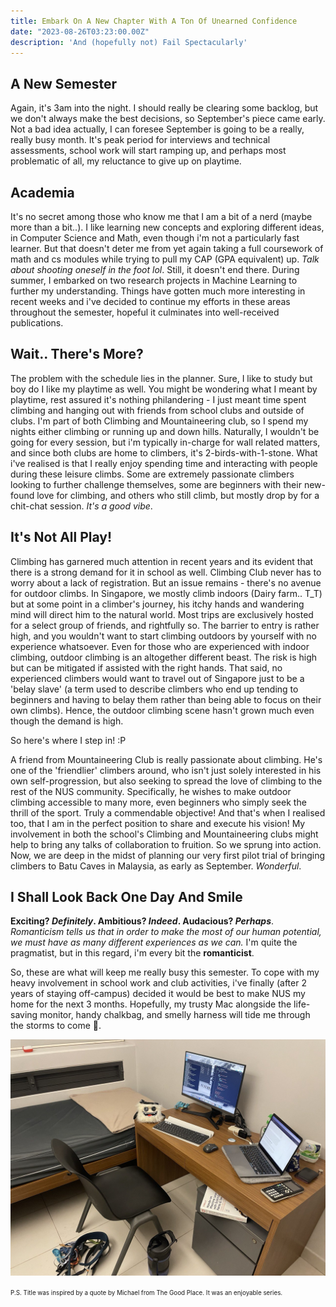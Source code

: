 ```yaml
---
title: Embark On A New Chapter With A Ton Of Unearned Confidence
date: "2023-08-26T03:23:00.00Z"
description: 'And (hopefully not) Fail Spectacularly'
---
```


## A New Semester

Again, it's 3am into the night. I should really be clearing some backlog, but we don't always make the best decisions, so September's piece came early. Not a bad idea actually, I can foresee September is going to be a really, really busy month. It's peak period for interviews and technical assessments, school work will start ramping up, and perhaps most problematic of all, my reluctance to give up on playtime.


## Academia
It's no secret among those who know me that I am a bit of a nerd (maybe more than a bit..). I like learning new concepts and exploring different ideas, in Computer Science and Math, even though i'm not a particularly fast learner. But that doesn't deter me from yet again taking a full coursework of math and cs modules while trying to pull my CAP (GPA equivalent) up. *Talk about shooting oneself in the foot lol*. Still, it doesn't end there. During summer, I embarked on two research projects in Machine Learning to further my understanding. Things have gotten much more interesting in recent weeks and i've decided to continue my efforts in these areas throughout the semester, hopeful it culminates into well-received publications.


## Wait.. There's More?
The problem with the schedule lies in the planner. Sure, I like to study but boy do I like my playtime as well. You might be wondering what I meant by playtime, rest assured it's nothing philandering - I just meant time spent climbing and hanging out with friends from school clubs and outside of clubs. I'm part of both Climbing and Mountaineering club, so I spend my nights either climbing or running up and down hills. Naturally, I wouldn't be going for every session, but i'm typically in-charge for wall related matters, and since both clubs are home to climbers, it's 2-birds-with-1-stone. What i've realised is that I really enjoy spending time and interacting with people during these leisure climbs. Some are extremely passionate climbers looking to further challenge themselves, some are beginners with their new-found love for climbing, and others who still climb, but mostly drop by for a chit-chat session. *It's a good vibe*.


## It's Not All Play!
Climbing has garnered much attention in recent years and its evident that there is a strong demand for it in school as well. Climbing Club never has to worry about a lack of registration. But an issue remains - there's no avenue for outdoor climbs. In Singapore, we mostly climb indoors (Dairy farm.. T_T) but at some point in a climber's journey, his itchy hands and wandering mind will direct him to the natural world. Most trips are exclusively hosted for a select group of friends, and rightfully so. The barrier to entry is rather high, and you wouldn't want to start climbing outdoors by yourself with no experience whatsoever. Even for those who are experienced with indoor climbing, outdoor climbing is an altogether different beast. The risk is high but can be mitigated if assisted with the right hands. That said, no experienced climbers would want to travel out of Singapore just to be a 'belay slave' (a term used to describe climbers who end up tending to beginners and having to belay them rather than being able to focus on their own climbs). Hence, the outdoor climbing scene hasn't grown much even though the demand is high.  

So here's where I step in! :P

A friend from Mountaineering Club is really passionate about climbing. He's one of the 'friendlier' climbers around, who isn't just solely interested in his own self-progression, but also seeking to spread the love of climbing to the rest of the NUS community. Specifically, he wishes to make outdoor climbing accessible to many more, even beginners who simply seek the thrill of the sport. Truly a commendable objective! And that's when I realised too, that I am in the perfect position to share and execute his vision! My involvement in both the school's Climbing and Mountaineering clubs might help to bring any talks of collaboration to fruition. So we sprung into action. Now, we are deep in the midst of planning our very first pilot trial of bringing climbers to Batu Caves in Malaysia, as early as September. *Wonderful*.


## I Shall Look Back One Day And Smile
**Exciting? *Definitely*. Ambitious? *Indeed*. Audacious? *Perhaps***. <br>
*Romanticism tells us that in order to make the most of our human potential, we must have as many different experiences as we can.* I'm quite the pragmatist, but in this regard, i'm every bit the **romanticist**.

So, these are what will keep me really busy this semester. To cope with my heavy involvement in school work and club activities, i've finally (after 2 years of staying off-campus) decided it would be best to make NUS my home for the next 3 months. Hopefully, my trusty Mac alongside the life-saving monitor, handy chalkbag, and smelly harness will tide me through the storms to come 🫠.

![room](humble_abode.jpeg)

<span style="font-size: 0.7em;">P.S. Title was inspired by a quote by Michael from The Good Place. It was an enjoyable series. </span>
